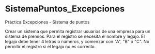 # SistemaPuntos_Excepciones
Práctica Excepciones - Sistema de puntos

Crear un sistema que permita registrar usuarios de una empresa para un sistema de premios.
    Para el registro se necesita el nombre y legajo.
    El legajo debe tener 4 letras o números, y comenzar con "A", "B" o "C".
    No permitir el registro si el legajo no es correcto.
